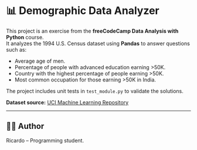 # 📊 Demographic Data Analyzer

This project is an exercise from the **freeCodeCamp Data Analysis with Python** course.  
It analyzes the 1994 U.S. Census dataset using **Pandas** to answer questions such as:  

- Average age of men.  
- Percentage of people with advanced education earning >50K.  
- Country with the highest percentage of people earning >50K.  
- Most common occupation for those earning >50K in India.  

The project includes unit tests in `test_module.py` to validate the solutions.  

**Dataset source:** [UCI Machine Learning Repository](https://archive.ics.uci.edu/ml/datasets/adult)

---

## 👨‍💻 Author

Ricardo – Programming student.  
